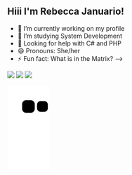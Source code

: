 ## Hiii I'm Rebecca Januario! 

- 🔭 I’m currently working on my profile 
- 🌱 I’m studying System Development
- 🤔 Looking for help with C# and PHP
- 😄 Pronouns: She/her
- ⚡ Fun fact: What is in the Matrix?
-->
  

<div > 
  
  <a href="https://www.instagram.com/rebeccajanuario/" target="_blank"><img src="https://img.shields.io/badge/-Instagram-%23E4405F?style=for-the-badge&logo=instagram&logoColor=white" target="_blank"></a>
  <a href = "mailto:rebeccajanuario@gmail.com"><img src="https://img.shields.io/badge/-Gmail-%23333?style=for-the-badge&logo=gmail&logoColor=white" target="_blank"></a>
  <a href="https://www.linkedin.com/in/rebeccajanuario" target="_blank"><img src="https://img.shields.io/badge/-LinkedIn-%230077B5?style=for-the-badge&logo=linkedin&logoColor=white" target="_blank"></a> 
 
  ![Snake animation](https://github.com/rafaballerini/rafaballerini/blob/output/github-contribution-grid-snake.svg)
 
</div>
